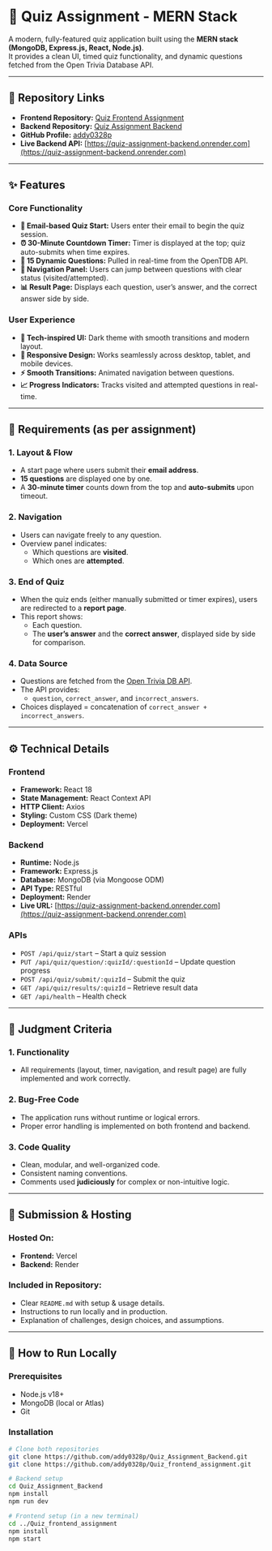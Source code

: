 # 🧠 Quiz Assignment - MERN Stack

A modern, fully-featured quiz application built using the **MERN stack (MongoDB, Express.js, React, Node.js)**.  
It provides a clean UI, timed quiz functionality, and dynamic questions fetched from the Open Trivia Database API.

---

## 🔗 Repository Links

- **Frontend Repository:** [Quiz Frontend Assignment](https://github.com/addy0328p/Quiz_frontend_assignment)
- **Backend Repository:** [Quiz Assignment Backend](https://github.com/addy0328p/Quiz_Assignment_Backend)
- **GitHub Profile:** [addy0328p](https://github.com/addy0328p)
- **Live Backend API:** [https://quiz-assignment-backend.onrender.com](https://quiz-assignment-backend.onrender.com)

---

## ✨ Features

### Core Functionality
- **📧 Email-based Quiz Start:** Users enter their email to begin the quiz session.
- **⏰ 30-Minute Countdown Timer:** Timer is displayed at the top; quiz auto-submits when time expires.
- **🎯 15 Dynamic Questions:** Pulled in real-time from the OpenTDB API.
- **🧭 Navigation Panel:** Users can jump between questions with clear status (visited/attempted).
- **📊 Result Page:** Displays each question, user’s answer, and the correct answer side by side.

### User Experience
- **🎨 Tech-inspired UI:** Dark theme with smooth transitions and modern layout.
- **📱 Responsive Design:** Works seamlessly across desktop, tablet, and mobile devices.
- **⚡ Smooth Transitions:** Animated navigation between questions.
- **📈 Progress Indicators:** Tracks visited and attempted questions in real-time.

---

## 🧩 Requirements (as per assignment)

### 1. **Layout & Flow**
- A start page where users submit their **email address**.
- **15 questions** are displayed one by one.
- A **30-minute timer** counts down from the top and **auto-submits** upon timeout.

### 2. **Navigation**
- Users can navigate freely to any question.
- Overview panel indicates:
  - Which questions are **visited**.
  - Which ones are **attempted**.

### 3. **End of Quiz**
- When the quiz ends (either manually submitted or timer expires), users are redirected to a **report page**.
- This report shows:
  - Each question.
  - The **user’s answer** and the **correct answer**, displayed side by side for comparison.

### 4. **Data Source**
- Questions are fetched from the [Open Trivia DB API](https://opentdb.com/api.php?amount=15).
- The API provides:
  - `question`, `correct_answer`, and `incorrect_answers`.
- Choices displayed = concatenation of `correct_answer + incorrect_answers`.

---

## ⚙️ Technical Details

### **Frontend**
- **Framework:** React 18  
- **State Management:** React Context API  
- **HTTP Client:** Axios  
- **Styling:** Custom CSS (Dark theme)  
- **Deployment:** Vercel  

### **Backend**
- **Runtime:** Node.js  
- **Framework:** Express.js  
- **Database:** MongoDB (via Mongoose ODM)  
- **API Type:** RESTful  
- **Deployment:** Render  
- **Live URL:** [https://quiz-assignment-backend.onrender.com](https://quiz-assignment-backend.onrender.com)

### **APIs**
- `POST /api/quiz/start` – Start a quiz session  
- `PUT /api/quiz/question/:quizId/:questionId` – Update question progress  
- `POST /api/quiz/submit/:quizId` – Submit the quiz  
- `GET /api/quiz/results/:quizId` – Retrieve result data  
- `GET /api/health` – Health check  

---

## 🧠 Judgment Criteria

### 1. **Functionality**
- All requirements (layout, timer, navigation, and result page) are fully implemented and work correctly.

### 2. **Bug-Free Code**
- The application runs without runtime or logical errors.
- Proper error handling is implemented on both frontend and backend.

### 3. **Code Quality**
- Clean, modular, and well-organized code.
- Consistent naming conventions.
- Comments used **judiciously** for complex or non-intuitive logic.

---

## 🚀 Submission & Hosting

### Hosted On:
- **Frontend:** Vercel  
- **Backend:** Render  

### Included in Repository:
- Clear `README.md` with setup & usage details.
- Instructions to run locally and in production.
- Explanation of challenges, design choices, and assumptions.

---

## 🧾 How to Run Locally

### Prerequisites
- Node.js v18+
- MongoDB (local or Atlas)
- Git

### Installation
```bash
# Clone both repositories
git clone https://github.com/addy0328p/Quiz_Assignment_Backend.git
git clone https://github.com/addy0328p/Quiz_frontend_assignment.git

# Backend setup
cd Quiz_Assignment_Backend
npm install
npm run dev

# Frontend setup (in a new terminal)
cd ../Quiz_frontend_assignment
npm install
npm start
